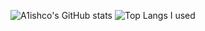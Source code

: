 ![A1ishco's GitHub stats](https://github-readme-stats.vercel.app/api?username=a1ishco&theme=github_dark&show_icons=true)
![Top Langs I used](https://github-readme-stats.vercel.app/api/top-langs/?username=a1ishco&layout=compact)

